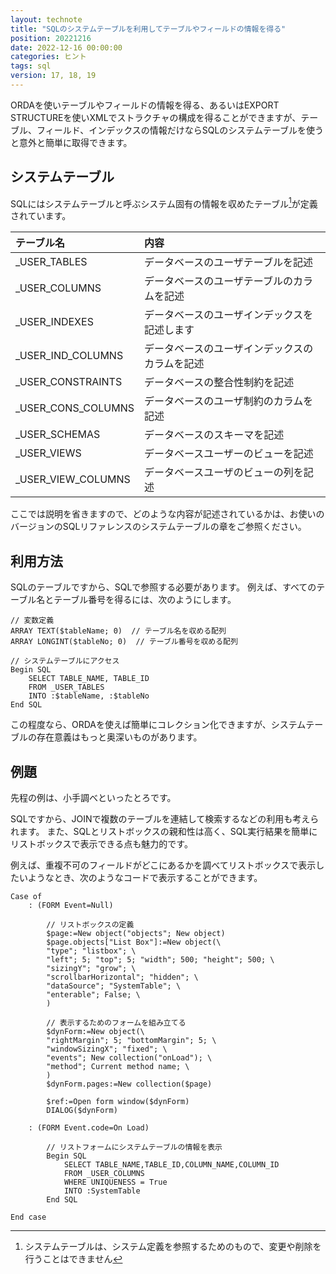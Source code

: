```yaml
---
layout: technote
title: "SQLのシステムテーブルを利用してテーブルやフィールドの情報を得る"
position: 20221216
date: 2022-12-16 00:00:00
categories: ヒント
tags: sql
version: 17, 18, 19
---
```


ORDAを使いテーブルやフィールドの情報を得る、あるいはEXPORT STRUCTUREを使いXMLでストラクチャの構成を得ることができますが、テーブル、フィールド、インデックスの情報だけならSQLのシステムテーブルを使うと意外と簡単に取得できます。

<!--more-->

## システムテーブル

SQLにはシステムテーブルと呼ぶシステム固有の情報を収めたテーブル[^st]が定義されています。

[^st]: システムテーブルは、システム定義を参照するためのもので、変更や削除を行うことはできません


| テーブル名 | 内容 |
|:---|:---|
| _USER_TABLES | データベースのユーザテーブルを記述 |
| _USER_COLUMNS | データベースのユーザテーブルのカラムを記述 |
| _USER_INDEXES | データベースのユーザインデックスを記述します
| _USER_IND_COLUMNS | データベースのユーザインデックスのカラムを記述 |
| _USER_CONSTRAINTS | データベースの整合性制約を記述 |
| _USER_CONS_COLUMNS | データベースのユーザ制約のカラムを記述 |
| _USER_SCHEMAS | データベースのスキーマを記述 |
| _USER_VIEWS | データベースユーザーのビューを記述 |
| _USER_VIEW_COLUMNS | データベースユーザのビューの列を記述 |

ここでは説明を省きますので、どのような内容が記述されているかは、お使いのバージョンのSQLリファレンスのシステムテーブルの章をご参照ください。

## 利用方法

SQLのテーブルですから、SQLで参照する必要があります。
例えば、すべてのテーブル名とテーブル番号を得るには、次のようにします。

```4d
// 変数定義
ARRAY TEXT($tableName; 0)  // テーブル名を収める配列
ARRAY LONGINT($tableNo; 0)  // テーブル番号を収める配列

// システムテーブルにアクセス
Begin SQL
	SELECT TABLE_NAME, TABLE_ID
	FROM _USER_TABLES
	INTO :$tableName, :$tableNo
End SQL
```

この程度なら、ORDAを使えば簡単にコレクション化できますが、システムテーブルの存在意義はもっと奥深いものがあります。

## 例題

先程の例は、小手調べといったとろです。

SQLですから、JOINで複数のテーブルを連結して検索するなどの利用も考えられます。
また、SQLとリストボックスの親和性は高く、SQL実行結果を簡単にリストボックスで表示できる点も魅力的です。

例えば、重複不可のフィールドがどこにあるかを調べてリストボックスで表示したいようなとき、次のようなコードで表示することができます。

```4d
Case of 
	: (FORM Event=Null)
		
		// リストボックスの定義
		$page:=New object("objects"; New object)
		$page.objects["List Box"]:=New object(\
		"type"; "listbox"; \
		"left"; 5; "top"; 5; "width"; 500; "height"; 500; \
		"sizingY"; "grow"; \
		"scrollbarHorizontal"; "hidden"; \
		"dataSource"; "SystemTable"; \
		"enterable"; False; \
		)
		
		// 表示するためのフォームを組み立てる
		$dynForm:=New object(\
		"rightMargin"; 5; "bottomMargin"; 5; \
		"windowSizingX"; "fixed"; \
		"events"; New collection("onLoad"); \
		"method"; Current method name; \
		)
		$dynForm.pages:=New collection($page)
		
		$ref:=Open form window($dynForm)
		DIALOG($dynForm)
		
	: (FORM Event.code=On Load)
		
		// リストフォームにシステムテーブルの情報を表示
		Begin SQL
			SELECT TABLE_NAME,TABLE_ID,COLUMN_NAME,COLUMN_ID
			FROM _USER_COLUMNS
			WHERE UNIQUENESS = True
			INTO :SystemTable
		End SQL
		
End case 
```
